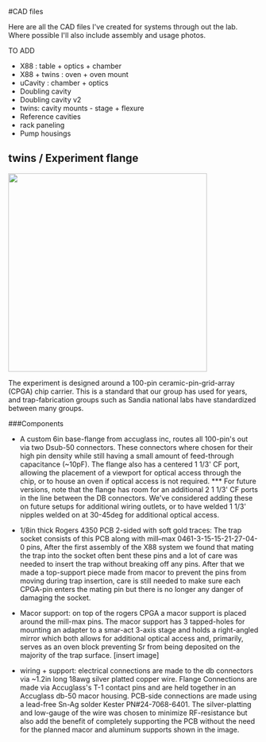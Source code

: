 #CAD files

Here are all the CAD files I've created for systems through out the lab. Where possible I'll also include assembly and usage photos.

TO ADD
+	X88 : table + optics + chamber
+	X88 + twins : oven + oven mount
+	uCavity : chamber + optics
+	Doubling cavity
+	Doubling cavity v2
+	twins: cavity mounts - stage + flexure
+	Reference cavities
+	rack paneling 
+	Pump housings

## twins / Experiment flange


<img src="twins/Experiment\ flange/HOATrap.png" width="400">

The experiment is designed around a 100-pin ceramic-pin-grid-array (CPGA) chip carrier. This is a standard that our group has used for years, and trap-fabrication groups such as Sandia national labs have standardized between many groups. 

###Components

+	A custom 6in base-flange from accuglass inc, routes all 100-pin's out via two Dsub-50 connectors. These connectors where chosen for their high pin density while still having a small amount of feed-through capacitance (~10pF). The flange also has a centered 1 1/3' CF port, allowing the placement of a viewport for optical access through the chip, or to house an oven if optical access is not required. *** For future versions, note that the flange has room for an additional 2 1 1/3' CF ports in the line between the DB connectors. We've considered adding these on future setups for additional wiring outlets, or to have welded 1 1/3' nipples welded on at 30-45deg for additional optical access. 

+	1/8in thick Rogers 4350 PCB 2-sided with soft gold traces: The trap socket consists of this PCB along with mill–max 0461-3-15-15-21-27-04-0 pins, After the first assembly of the X88 system we found that mating the trap into the socket often bent these pins and a lot of care was needed to insert the trap without breaking off any pins. After that we made a top-support piece made from macor to prevent the pins from moving during trap insertion, care is still needed to make sure each CPGA-pin enters the mating pin but there is no longer any danger of damaging the socket. 

+	Macor support: on top of the rogers CPGA a macor support is placed around the mill-max pins. The macor support has 3 tapped-holes for mounting an adapter to a smar-act 3-axis stage and holds a right-angled mirror which both allows for additional optical access and, primarily, serves as an oven block preventing Sr from being deposited on the majority of the trap surface. 
[insert image]

+	wiring + support: electrical connections are made to the db connectors via ~1.2in long 18awg silver platted copper wire. Flange Connections are made via Accuglass's T-1 contact pins and are held together in an Accuglass db-50 macor housing. PCB-side connections are made using a lead-free Sn-Ag solder Kester PN#24-7068-6401. The silver-platting and low-gauge of the wire was chosen to minimize RF-resistance but also add the benefit of completely supporting the PCB without the need for the planned macor and aluminum supports shown in the image. 



